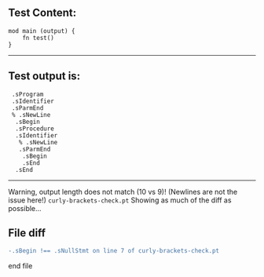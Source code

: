 
Test Content: 
-------------------------
```
mod main (output) {
    fn test() 
}
```
------------------------
Test output is: 
-------------------------
```
 .sProgram
 .sIdentifier
 .sParmEnd
 % .sNewLine
  .sBegin
  .sProcedure
  .sIdentifier
   % .sNewLine
   .sParmEnd
    .sBegin
    .sEnd
  .sEnd

```
------------------------
Warning, output length does not match (10 vs 9)!  (Newlines are not the issue here!) `curly-brackets-check.pt`
Showing as much of the diff as possible...

File diff
-------------------------
```diff
-.sBegin !== .sNullStmt on line 7 of curly-brackets-check.pt

```
end file

